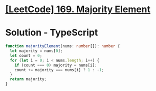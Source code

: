 # [[LeetCode] 169. Majority Element](https://leetcode.com/problems/majority-element/description)

# Solution - TypeScript

```typescript
function majorityElement(nums: number[]): number {
  let majority = nums[0];
  let count = 0;
  for (let i = 0; i < nums.length; i++) {
    if (count === 0) majority = nums[i];
    count += majority === nums[i] ? 1 : -1;
  }
  return majority;
}
```
